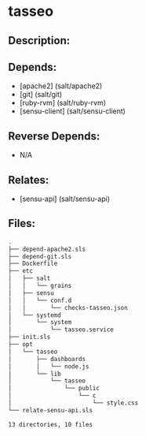 # tasseo

## Description:



## Depends:

  -  [apache2] (salt/apache2)
  -  [git] (salt/git)
  -  [ruby-rvm] (salt/ruby-rvm)
  -  [sensu-client] (salt/sensu-client)

## Reverse Depends:

  -  N/A

## Relates:

  -  [sensu-api] (salt/sensu-api)

## Files:

```bash
.
├── depend-apache2.sls
├── depend-git.sls
├── Dockerfile
├── etc
│   ├── salt
│   │   └── grains
│   ├── sensu
│   │   └── conf.d
│   │       └── checks-tasseo.json
│   └── systemd
│       └── system
│           └── tasseo.service
├── init.sls
├── opt
│   └── tasseo
│       ├── dashboards
│       │   └── node.js
│       └── lib
│           └── tasseo
│               └── public
│                   └── c
│                       └── style.css
└── relate-sensu-api.sls

13 directories, 10 files
```
